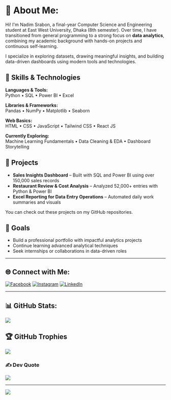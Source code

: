 # 💫 About Me:

Hi! I'm Nadim Srabon, a final-year Computer Science and Engineering student at East West University, Dhaka (8th semester). Over time, I have transitioned from general programming to a strong focus on **data analytics**, combining my academic background with hands-on projects and continuous self-learning.

I specialize in exploring datasets, drawing meaningful insights, and building data-driven dashboards using modern tools and technologies.

## 🔧 Skills & Technologies

**Languages & Tools:**  
Python • SQL • Power BI • Excel

**Libraries & Frameworks:**  
Pandas • NumPy • Matplotlib • Seaborn

**Web Basics:**  
HTML • CSS • JavaScript • Tailwind CSS • React JS

**Currently Exploring:**  
Machine Learning Fundamentals • Data Cleaning & EDA • Dashboard Storytelling

## 📂 Projects

- **Sales Insights Dashboard** – Built with SQL and Power BI using over 150,000 sales records  
- **Restaurant Review & Cost Analysis** – Analyzed 52,000+ entries with Python & Power BI  
- **Excel Reporting for Data Entry Operations** – Automated daily work summaries and visuals

You can check out these projects on my GitHub repositories.

## 🎯 Goals

- Build a professional portfolio with impactful analytics projects  
- Continue learning advanced analytical techniques  
- Seek internships or collaborations in data-driven roles  

---

## 🌐 Connect with Me:

[![Facebook](https://img.shields.io/badge/Facebook-%231877F2.svg?logo=Facebook&logoColor=white)](https://facebook.com/nadim.sra) 
[![Instagram](https://img.shields.io/badge/Instagram-%23E4405F.svg?logo=Instagram&logoColor=white)](https://instagram.com/nadimsrabon_) 
[![LinkedIn](https://img.shields.io/badge/LinkedIn-%230077B5.svg?logo=linkedin&logoColor=white)](https://linkedin.com/in/nadim-srabon) 

---

## 📊 GitHub Stats:
![](https://github-readme-stats.vercel.app/api/top-langs/?username=nadim-srabon&theme=shadow_blue&hide_border=false&include_all_commits=false&count_private=false&layout=compact)

## 🏆 GitHub Trophies
![](https://github-profile-trophy.vercel.app/?username=nadim-srabon&theme=radical&no-frame=false&no-bg=true&margin-w=4)

### ✍️ Dev Quote
![](https://quotes-github-readme.vercel.app/api?type=horizontal&theme=radical)

---
[![](https://visitcount.itsvg.in/api?id=nadim-srabon&icon=0&color=0)](https://visitcount.itsvg.in)
